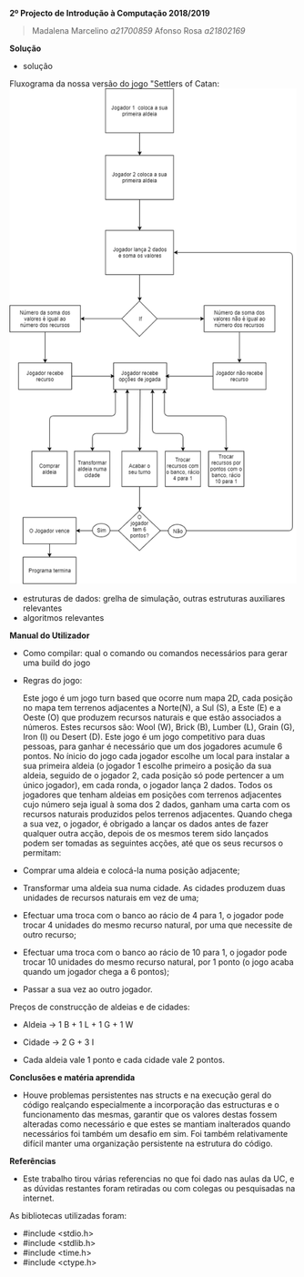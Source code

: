 ﻿**2º Projecto de Introdução à Computação 2018/2019**

> Madalena Marcelino *a21700859*
> Afonso Rosa *a21802169*

**Solução**

* solução

Fluxograma da nossa versão do jogo "Settlers of Catan:
![Fluxograma](fluxograma.png)


* estruturas de dados: grelha de simulação, outras estruturas auxiliares 
relevantes
* algoritmos relevantes


**Manual do Utilizador**

* Como compilar: qual o comando ou comandos necessários para gerar uma 
build do jogo

* Regras do jogo:

	Este jogo é um jogo turn based que ocorre num mapa 2D, cada 
posição no mapa tem terrenos 
adjacentes a Norte(N), a Sul (S), a Este 
(E) e a Oeste (O) que produzem recursos naturais e que estão associados 
a números. Estes recursos são: Wool (W), Brick (B), Lumber (L), Grain 
(G), Iron (I) ou Desert (D). 
	Este jogo é um jogo competitivo para duas pessoas, para ganhar é 
necessário que um dos jogadores acumule 6 pontos.
	No ínicio do jogo cada jogador escolhe um local para instalar a 
sua primeira aldeia (o jogador 1 escolhe primeiro a posição da sua 
aldeia, seguido de o jogador 2, cada posição só pode pertencer a um 
único jogador), em cada ronda, o jogador lança 2 dados. Todos os 
jogadores que tenham aldeias em posições com terrenos adjacentes cujo 
número seja igual à soma dos 2 dados, ganham uma carta com os recursos 
naturais produzidos pelos terrenos adjacentes.
	Quando chega a sua vez, o jogador, é obrigado a lançar os dados 
antes de fazer qualquer outra acção, depois de os mesmos terem sido 
lançados podem ser tomadas as seguintes acções, até que os seus recursos o permitam:

* Comprar uma aldeia e colocá-la numa posição adjacente;
* Transformar uma aldeia sua numa cidade. As cidades produzem duas 
unidades de recursos naturais em vez de uma;
* Efectuar uma troca com o banco ao rácio de 4 para 1, o jogador pode 
trocar 4 unidades do mesmo recurso natural, por uma que necessite de 
outro recurso;
* Efectuar uma troca com o banco ao rácio de 10 para 1, o jogador pode 
trocar 10 unidades do mesmo recurso natural, por 1 ponto (o jogo 
acaba quando um jogador chega a 6 pontos);
* Passar a sua vez ao outro jogador. 

Preços de construcção de aldeias e de cidades:

* Aldeia -> 1 B  +  1 L  +  1 G  +  1 W
* Cidade -> 2 G  +  3 I

* Cada aldeia vale 1 ponto e cada cidade vale 2 pontos. 


**Conclusões e matéria aprendida**

* Houve problemas persistentes nas structs e na execução geral do código 
realçando especialmente a incorporação das estructuras e o funcionamento 
das mesmas, garantir que os valores destas fossem alteradas como 
necessário e que estes se mantiam inalterados quando necessários foi 
também um desafio em sim. Foi também relativamente difícil manter uma 
organização persistente na estrutura do código.


**Referências**

* Este trabalho tirou várias referencias no que foi dado nas aulas da 
UC, e as dúvidas restantes foram retiradas ou com colegas ou pesquisadas 
na internet.

As bibliotecas utilizadas foram: 
* #include <stdio.h>
* #include <stdlib.h>
* #include <time.h>
* #include <ctype.h>


